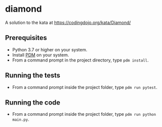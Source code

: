 # diamond

A solution to the kata at <https://codingdojo.org/kata/Diamond/>

## Prerequisites

* Python 3.7 or higher on your system.
* Install [PDM](https://pdm.fming.dev) on your system.
* From a command prompt in the project directory, type `pdm install`.

## Running the tests

* From a command prompt inside the project folder, type `pdm run pytest`.

## Running the code

* From a command prompt inside the project folder, type `pdm run python main.py`.
